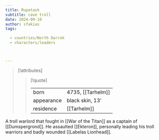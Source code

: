 ```yaml
---
title: Rupatask
subtitle: cave troll
date: 2024-09-10
author: sfakias
tags:

  - countries/North Darrok
  - characters/leaders



---
```

> [!attributes]
> 
> > [!quote]
> >
> > | | |
> > | --- | --- |
> > | born | 4735, [[Tarhelm]] |
> > | appearance | black skin, 13' |
> > | residence | [[Tarhelm]] |

A troll warlord that fought in [[War of the Titan]] as a captain of [[Dumspergrond]]. He assaulted [[Ekteron]], personally leading his troll warriors and badly wounded [[Labelas Lionhead]].